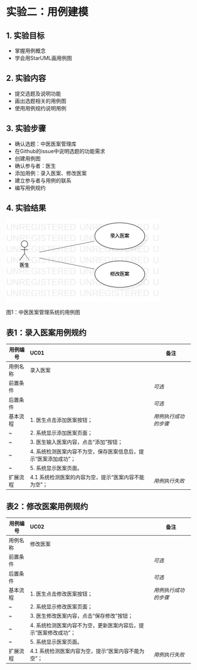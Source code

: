 # 实验二：用例建模

## 1. 实验目标

- 掌握用例概念
- 学会用StarUML画用例图

## 2. 实验内容

- 提交选题及说明功能
- 画出选题相关的用例图
- 使用用例规约说明用例

## 3. 实验步骤

- 确认选题：中医医案管理库
- 在Github的issue中说明选题的功能需求
- 创建用例图
- 确认参与者：医生
- 添加用例：录入医案、修改医案
- 建立参与者与用例的联系
- 编写用例规约

## 4. 实验结果

![用例图](./Lab2_UseCaseDiagram.jpg)

图1：中医医案管理系统的用例图

## 表1：录入医案用例规约  

用例编号  | UC01 | 备注  
-|:-|-  
用例名称  | 录入医案  |   
前置条件  |      | *可选*   
后置条件  |      | *可选*   
基本流程  | 1. 医生点击添加医案按钮；  |*用例执行成功的步骤*    
~| 2. 系统显示添加医案页面；  |   
~| 3. 医生输入医案内容，点击“添加”按钮；  |   
~| 4. 系统检测医案内容不为空，保存医案信息后，提示“医案添加成功”；  |   
~| 5. 系统显示医案页面。  |  
扩展流程  | 4.1 系统检测医案的内容为空，提示“医案内容不能为空”；  |*用例执行失败*    

## 表2：修改医案用例规约

用例编号  | UC02 | 备注
-|:-|-
用例名称  | 修改医案  |
前置条件  |      | *可选*   
后置条件  |      | *可选*   
基本流程  | 1. 医生点击修改医案按钮；  |*用例执行成功的步骤*    
~| 2. 系统显示修改医案页面；  |   
~| 3. 医生修改医案内容，点击“保存修改”按钮；  |   
~| 4. 系统检测医案内容不为空，更新医案内容后，提示“医案修改成功”；  |   
~| 5. 系统显示医案页面。  |  
扩展流程  | 4.1 系统检测医案内容为空，提示“医案内容不能为空”；  |*用例执行失败*    

